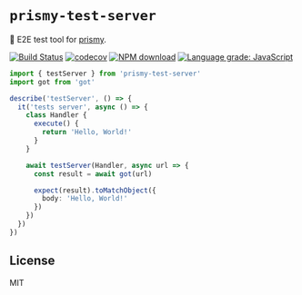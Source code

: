 # `prismy-test-server`

:telescope: E2E test tool for [prismy](https://github.com/prismyland/prismy).

[![Build Status](https://travis-ci.com/prismyland/prismy-test-server.svg?branch=master)](https://travis-ci.com/prismyland/prismy-test-server)
[![codecov](https://codecov.io/gh/prismyland/prismy-test-server/branch/master/graph/badge.svg)](https://codecov.io/gh/prismyland/prismy-test-server)
[![NPM download](https://img.shields.io/npm/dm/prismy-test-server.svg)](https://www.npmjs.com/package/prismy-test-server)
[![Language grade: JavaScript](https://img.shields.io/lgtm/grade/javascript/g/prismyland/prismy-test-server.svg?logo=lgtm&logoWidth=18)](https://lgtm.com/projects/g/prismyland/prismy-test-server/context:javascript)

```ts
import { testServer } from 'prismy-test-server'
import got from 'got'

describe('testServer', () => {
  it('tests server', async () => {
    class Handler {
      execute() {
        return 'Hello, World!'
      }
    }

    await testServer(Handler, async url => {
      const result = await got(url)

      expect(result).toMatchObject({
        body: 'Hello, World!'
      })
    })
  })
})
```

## License

MIT
